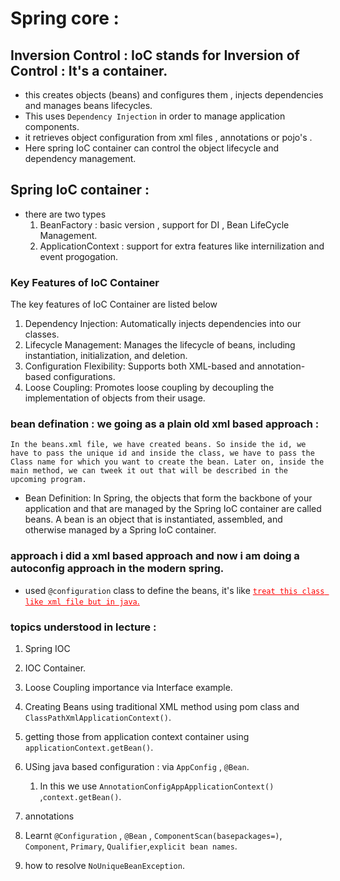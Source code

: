 # Spring core :

## Inversion Control : IoC stands for Inversion of Control : It's a container.

- this creates objects (beans) and configures them , injects dependencies and manages beans lifecycles.
- This uses `Dependency Injection` in order to manage application components.
- it retrieves object configuration from xml files , annotations or pojo's .
- Here spring IoC container can control the object lifecycle and dependency management.

## Spring IoC container :

- there are two types
  1. BeanFactory : basic version , support for DI , Bean LifeCycle Management.
  2. ApplicationContext : support for extra features like internilization and event progogation.

### Key Features of IoC Container

The key features of IoC Container are listed below

1. Dependency Injection: Automatically injects dependencies into our classes.
2. Lifecycle Management: Manages the lifecycle of beans, including instantiation, initialization, and deletion.
3. Configuration Flexibility: Supports both XML-based and annotation-based configurations.
4. Loose Coupling: Promotes loose coupling by decoupling the implementation of objects from their usage.

### bean defination : we going as a plain old xml based approach :

`In the beans.xml file, we have created beans. So inside the id, we have to pass the unique id and inside the class, we have to pass the Class name for which you want to create the bean. Later on, inside the main method, we can tweek it out that will be described in the upcoming program.`

- Bean Definition: In Spring, the objects that form the backbone of your application and that are managed by the Spring IoC container are called beans. A bean is an object that is instantiated, assembled, and otherwise managed by a Spring IoC container.

### approach i did a xml based approach and now i am doing a autoconfig approach in the modern spring.

- used `@configuration` class to define the beans, it's like <u style="color:red" >`treat this class like xml file but in java`. </u>
  <br>

### topics understood in lecture :

1.  Spring IOC
2.  IOC Container.
3.  Loose Coupling importance via Interface example.
4.  Creating Beans using traditional XML method using pom class and `ClassPathXmlApplicationContext()`.
5.  getting those from application context container using `applicationContext.getBean()`.
6.  USing java based configuration : via `AppConfig` , `@Bean`.
    1. In this we use `AnnotationConfigAppApplicationContext()` ,`context.getBean()`.

7.  annotations
8.  Learnt `@Configuration` , `@Bean` , `ComponentScan(basepackages=)`, `Component`, `Primary`, `Qualifier`,`explicit bean names`.
9.  how to resolve `NoUniqueBeanException`.
